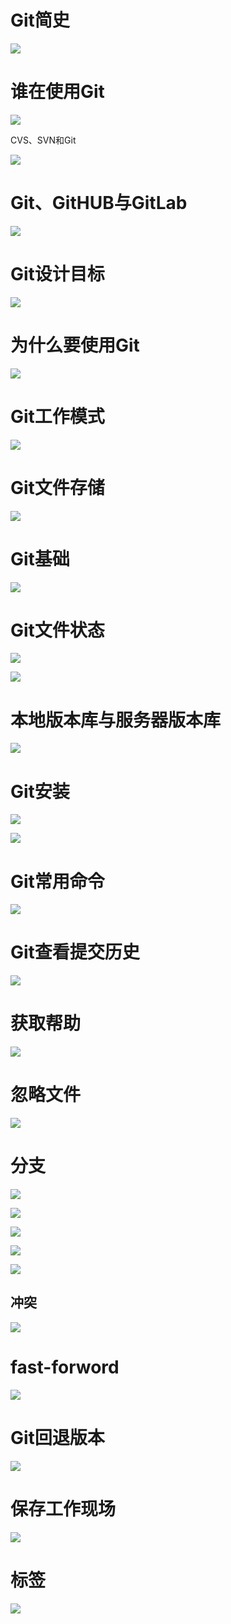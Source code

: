 # Git简史

![](image/Pasted%20image%2020220325205756.png)

# 谁在使用Git

![](image/Pasted%20image%2020220325210028.png)

CVS、SVN和Git

![](image/Pasted%20image%2020220325210101.png)

# Git、GitHUB与GitLab

![](image/Pasted%20image%2020220325210204.png)

# Git设计目标

![](image/Pasted%20image%2020220325210612.png)

# 为什么要使用Git

![](image/Pasted%20image%2020220325210639.png)

# Git工作模式

![](image/Pasted%20image%2020220325210902.png)

# Git文件存储

![](image/Pasted%20image%2020220325211113.png)

# Git基础

![](image/Pasted%20image%2020220325211254.png)

# Git文件状态

![](image/Pasted%20image%2020220325211426.png)

![](image/Pasted%20image%2020220325211616.png)

# 本地版本库与服务器版本库

![](image/Pasted%20image%2020220325211754.png)

# Git安装

![](image/Pasted%20image%2020220325212055.png)

![](image/Pasted%20image%2020220325212830.png)

# Git常用命令

![](image/Pasted%20image%2020220325214442.png)

# Git查看提交历史

![](image/Pasted%20image%2020220326012206.png)

# 获取帮助

![](image/Pasted%20image%2020220326012654.png)

# 忽略文件

![](image/Pasted%20image%2020220326101803.png)

# 分支

![](image/Pasted%20image%2020220326130253.png)

![](image/Pasted%20image%2020220326131031.png)

![](image/Pasted%20image%2020220326131240.png)

![](image/Pasted%20image%2020220326131617.png)

![](image/Pasted%20image%2020220326131631.png)

## 冲突

![](image/Pasted%20image%2020220326135034.png)

# fast-forword

![](image/Pasted%20image%2020220326135128.png)

# Git回退版本

![](image/Pasted%20image%2020220326162359.png)

# 保存工作现场

![](image/Pasted%20image%2020220326175157.png)


# 标签

![](image/Pasted%20image%2020220326180555.png)

